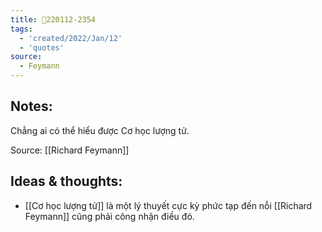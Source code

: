 ```yaml
---
title: 💬220112-2354
tags:
  - 'created/2022/Jan/12'
  - 'quotes'
source:
  - Feymann
---
```


## Notes:
Chẳng ai có thể hiểu được Cơ học lượng tử.

Source: [[Richard Feymann]]

## Ideas & thoughts:
- [[Cơ học lượng tử]] là một lý thuyết cực kỳ phức tạp đến nỗi [[Richard Feymann]] cũng phải công nhận điều đó.